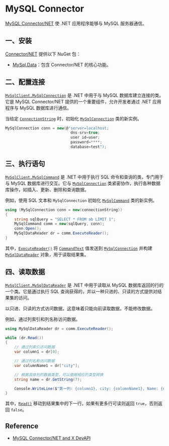 # MySQL Connector

[MySQL Connector/NET](https://dev.mysql.com/doc/connector-net/en/) 使 .NET 应用程序能够与 MySQL 服务器通信。

## 一、安装

[Connector/NET](https://dev.mysql.com/doc/connector-net/en/connector-net-installation-binary-nuget.html#connector-net-installation-binary-nuget-packages) 提供以下 NuGet 包：

- [MySql.Data](https://www.nuget.org/packages/MySql.Data)：包含 Connector/NET 的核心功能。

## 二、配置连接

[`MySqlClient.MySqlConnection`](https://dev.mysql.com/doc/dev/connector-net/latest/api/data_api/MySql.Data.MySqlClient.MySqlConnection.html) 是 .NET 中用于与 MySQL 数据库建立连接的类。它是 MySQL Connector/NET 提供的一个重要组件，允许开发者通过 .NET 应用程序与 MySQL 数据库进行通信。

当给定 [`ConnectionString`](https://dev.mysql.com/doc/connector-net/en/connector-net-connections-string.html) 时，初始化 [`MySqlConnection`](https://dev.mysql.com/doc/dev/connector-net/latest/api/data_api/MySql.Data.MySqlClient.MySqlConnection.html#MySql_Data_MySqlClient_MySqlConnection__ctor_System_String_) 类的新实例。

```c#
MySqlConnection conn = new(@"server=localhost;
                             dns-srv=true;
                             user id=user;
                             password=****;
                             database=test");
```

## 三、执行语句

[`MySqlClient.MySqlCommand`](https://dev.mysql.com/doc/dev/connector-net/latest/api/data_api/MySql.Data.MySqlClient.MySqlCommand.html) 是 .NET 中用于执行 SQL 命令和查询的类，专门用于与 MySQL 数据库进行交互。它与 [`MySqlConnection`](https://dev.mysql.com/doc/dev/connector-net/latest/api/data_api/MySql.Data.MySqlClient.MySqlConnection.html) 类紧密协作，执行各种数据库操作，如插入、更新、删除和查询数据。

例如，使用 SQL 文本和 `MySqlConnection` 初始化 [`MySqlCommand`](https://dev.mysql.com/doc/dev/connector-net/latest/api/data_api/MySql.Data.MySqlClient.MySqlCommand.html#MySql_Data_MySqlClient_MySqlCommand__ctor_System_String_MySql_Data_MySqlClient_MySqlConnection_) 类的新实例。

```c#
using (MySqlConnection conn = new(connectionString))
{
    string sqlQuery = "SELECT * FROM ab LIMIT 1";
    MySqlCommand comm = new(sqlQuery, conn);
    conn.Open();
    MySqlDataReader dr = comm.ExecuteReader();
}
```

其中，[`ExecuteReader()`](https://dev.mysql.com/doc/dev/connector-net/latest/api/data_api/MySql.Data.MySqlClient.MySqlCommand.html#MySql_Data_MySqlClient_MySqlCommand_ExecuteReader) 将 [`CommandText`](https://dev.mysql.com/doc/dev/connector-net/latest/api/data_api/MySql.Data.MySqlClient.MySqlCommand.html#MySql_Data_MySqlClient_MySqlCommand_CommandText) 值发送到 [`MySqlConnection`](https://dev.mysql.com/doc/dev/connector-net/latest/api/data_api/MySql.Data.MySqlClient.MySqlConnection.html) 并构建 [`MySqlDataReader`](https://dev.mysql.com/doc/dev/connector-net/latest/api/data_api/MySql.Data.MySqlClient.MySqlDataReader.html) 对象，用于读取结果集。

## 四、读取数据

[`MySqlClient.MySqlDataReader`](https://dev.mysql.com/doc/dev/connector-net/latest/api/data_api/MySql.Data.MySqlClient.MySqlDataReader.html) 是 .NET 中用于读取从 MySQL 数据库返回的行的一个类。它是通过执行 SQL 查询获得的，并以一种只进的、只读的方式提供对结果集的访问。

以只进、只读的方式访问数据，这意味着只能向前读取数据，不能修改数据。

例如，通过列索引和列名称访问数据。

```c#
using MySqlDataReader dr = comm.ExecuteReader();

while (dr.Read())
{
    // 通过列索引访问数据
    var column1 = dr[0];

    // 通过列名称访问数据
    var columnName1 = dr["city"];

    // 根据具体列的数据类型，可以使用相应的类型转换
    string name = dr.GetString(7);

    Console.WriteLine($"第一列: {column1}, city: {columnName1}, Name: {name}");
}
```

其中，[`Read()`](https://dev.mysql.com/doc/dev/connector-net/latest/api/data_api/MySql.Data.MySqlClient.MySqlDataReader.html#MySql_Data_MySqlClient_MySqlDataReader_Read) 移动到结果集中的下一行。如果有更多行可读则返回 `true`，否则返回 `false`。

## Reference

- [MySQL Connector/NET and X DevAPI](https://dev.mysql.com/doc/dev/connector-net/latest/)


